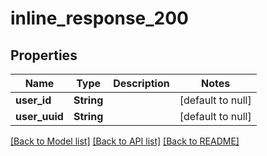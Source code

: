 # inline_response_200
## Properties

Name | Type | Description | Notes
------------ | ------------- | ------------- | -------------
**user\_id** | **String** |  | [default to null]
**user\_uuid** | **String** |  | [default to null]

[[Back to Model list]](../README.md#documentation-for-models) [[Back to API list]](../README.md#documentation-for-api-endpoints) [[Back to README]](../README.md)

